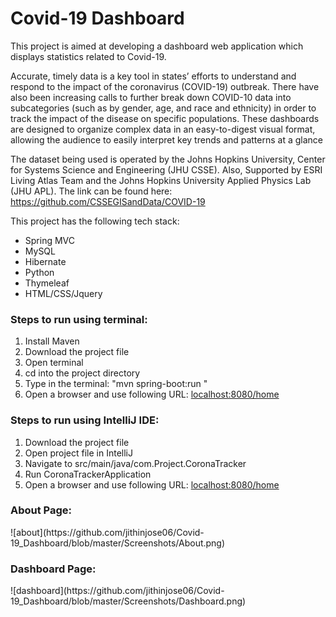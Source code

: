 <h1>Covid-19 Dashboard</h1>
<p>This project is aimed at developing a dashboard web application which displays statistics related to Covid-19.</p>
<p>Accurate, timely data is a key tool in states’ efforts to understand and respond to the impact of the coronavirus (COVID-19) outbreak. There have also been increasing calls to further break down COVID-10 data into subcategories (such as by gender, age, and race and ethnicity) in order to track the impact of the disease on specific populations. These dashboards are designed to organize complex data in an easy-to-digest visual format, allowing the audience to easily interpret key trends and patterns at a glance </p>
<p>The dataset being used is operated by the Johns Hopkins University, Center for Systems Science and Engineering (JHU CSSE). Also, Supported by ESRI Living Atlas Team and the Johns Hopkins University Applied Physics Lab (JHU APL). The link can be found here: <a href="https://github.com/CSSEGISandData/COVID-19">https://github.com/CSSEGISandData/COVID-19</a></p>
<div>
This project has the following tech stack:
<ul>
<li>Spring MVC</li>
<li>MySQL</li>
<li>Hibernate</li>
<li>Python</li>
<li>Thymeleaf</li>
<li>HTML/CSS/Jquery</li>
</ul>

</div>
<div>
<h3>Steps to run using terminal: </h3>
<ol>
<li>Install Maven</li>
<li>Download the project file</li>
<li>Open terminal</li>
<li>cd into the project directory</li>
<li>Type in the terminal: "mvn spring-boot:run "</li>
<li>Open a browser and use following URL: <a href="localhost:8080/home">localhost:8080/home</a></li>
</ol>
<h3>Steps to run using IntelliJ IDE: </h3>
<ol>
<li>Download the project file</li>
<li>Open project file in IntelliJ</li>
<li>Navigate to src/main/java/com.Project.CoronaTracker </li>
<li>Run CoronaTrackerApplication</li>
<li>Open a browser and use following URL: <a href="localhost:8080/home">localhost:8080/home</a></li>
</ol>

</div>
<h3>About Page:</h3>
![about](https://github.com/jithinjose06/Covid-19_Dashboard/blob/master/Screenshots/About.png)

<h3>Dashboard Page:</h3>
![dashboard](https://github.com/jithinjose06/Covid-19_Dashboard/blob/master/Screenshots/Dashboard.png)
